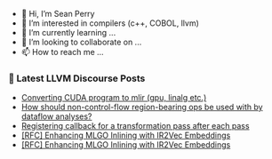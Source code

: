 - 👋 Hi, I’m Sean Perry
- 👀 I’m interested in compilers (c++, COBOL, llvm)
- 🌱 I’m currently learning ...
- 💞️ I’m looking to collaborate on ...
- 📫 How to reach me ...

<!---
s66perry/s66perry is a ✨ special ✨ repository because its `README.md` (this file) appears on your GitHub profile.
You can click the Preview link to take a look at your changes.
--->
### 📕 Latest LLVM Discourse Posts

<!-- DISCOURSE-LLVM:START -->
- [Converting CUDA program to mlir &lpar;gpu, linalg etc.&rpar;](https://discourse.llvm.org/t/converting-cuda-program-to-mlir-gpu-linalg-etc/86376#post_3)
- [How should non-control-flow region-bearing ops be used with by dataflow analyses?](https://discourse.llvm.org/t/how-should-non-control-flow-region-bearing-ops-be-used-with-by-dataflow-analyses/86438#post_1)
- [Registering callback for a transformation pass after each pass](https://discourse.llvm.org/t/registering-callback-for-a-transformation-pass-after-each-pass/86434#post_1)
- [[RFC] Enhancing MLGO Inlining with IR2Vec Embeddings](https://discourse.llvm.org/t/rfc-enhancing-mlgo-inlining-with-ir2vec-embeddings/86250#post_11)
- [[RFC] Enhancing MLGO Inlining with IR2Vec Embeddings](https://discourse.llvm.org/t/rfc-enhancing-mlgo-inlining-with-ir2vec-embeddings/86250#post_10)
<!-- DISCOURSE-LLVM:END -->
